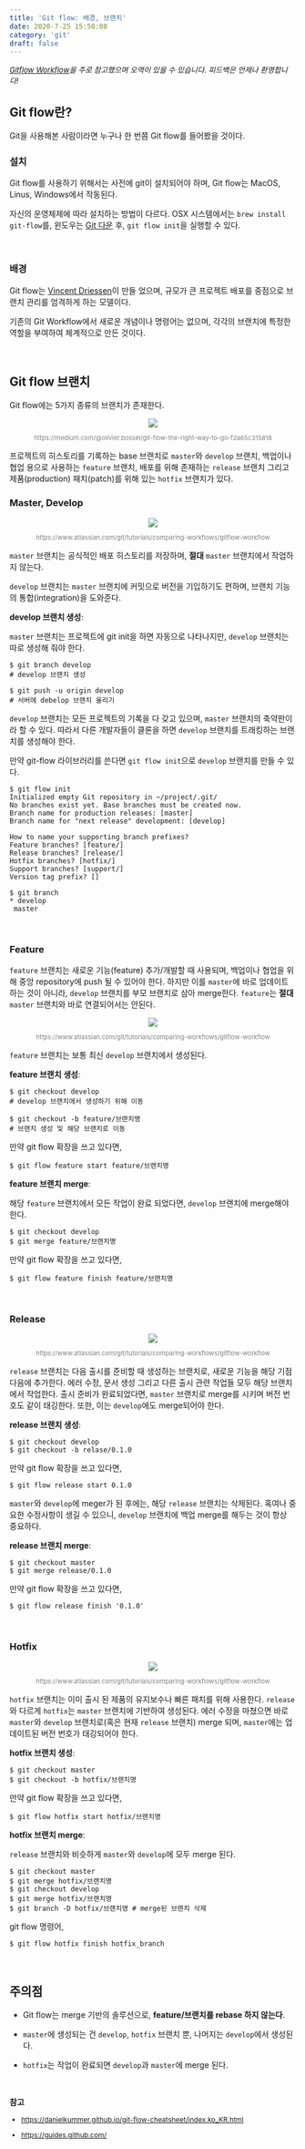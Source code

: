 ```yaml
---
title: 'Git flow: 배경, 브랜치'
date: 2020-7-25 15:50:08
category: 'git'
draft: false
---
```


<p style="font-size: 13px; font-style: italic"><a href="https://www.atlassian.com/git/tutorials/comparing-workflows/gitflow-workflow" target="_blank">Gitflow Workflow</a>을 주로 참고했으며 오역이 있을 수 있습니다. 피드백은 언제나 환영합니다!</p>

## Git flow란?

Git을 사용해본 사람이라면 누구나 한 번쯤 Git flow를 들어봤을 것이다.

### 설치

Git flow를 사용하기 위해서는 사전에 git이 설치되어야 하며, Git flow는 MacOS, Linus, Windows에서 작동된다.

자신의 운영체제에 따라 설치하는 방법이 다르다. OSX 시스템에서는 `brew install git-flow`를, 윈도우는 [Git 다운](https://git-scm.com/download/win) 후, `git flow init`을 실행할 수 있다.

<br />

### 배경

Git flow는 [Vincent Driessen](https://nvie.com/posts/a-successful-git-branching-model/)이 만들 었으며, 규모가 큰 프로젝트 배포를 중점으로 브랜치 관리를 엄격하게 하는 모델이다.

기존의 Git Workflow에서 새로운 개념이나 명령어는 없으며, 각각의 브랜치에 특정한 역할을 부여하여 체계적으로 만든 것이다.

<br />

## Git flow 브랜치

Git flow에는 5가지 종류의 브랜치가 존재한다.

<div style="text-align: center;"><img src="https://miro.medium.com/max/638/0*PRJYeVCeztuOuddN.jpg">
<p style="font-size: 11px; color: gray;">https://medium.com/@olivier.bossel/git-flow-the-right-way-to-go-f2a65c315818</p></div>

프로젝트의 히스토리를 기록하는 base 브랜치로 `master`와 `develop` 브랜치, 백업이나 협업 용으로 사용하는 `feature` 브랜치, 배포를 위해 존재하는 `release` 브랜치 그리고 제품(production) 패치(patch)를 위해 있는 `hotfix` 브랜치가 있다.

### Master, Develop

<div style="text-align: center;"><img src="https://wac-cdn.atlassian.com/dam/jcr:2bef0bef-22bc-4485-94b9-a9422f70f11c/02%20(2).svg?cdnVersion=1146">
<p style="font-size: 11px; color: gray;">https://www.atlassian.com/git/tutorials/comparing-workflows/gitflow-workflow</p></div>

`master` 브랜치는 공식적인 배포 히스토리를 저장하며, **절대** `master` 브랜치에서 작업하지 않는다.

`develop` 브랜치는 `master` 브랜치에 커밋으로 버전을 기입하기도 편하며, 브랜치 기능의 통합(integration)을 도와준다.

**develop 브랜치 생성**:

`master` 브랜치는 프로젝트에 git init을 하면 자동으로 나타나지만, `develop` 브랜치는 따로 생성해 줘야 한다.

```shell
$ git branch develop
# develop 브랜치 생성

$ git push -u origin develop
# 서버에 debelop 브랜치 올리기
```

`develop` 브랜치는 모든 프로젝트의 기록을 다 갖고 있으며, `master` 브랜치의 축약판이라 할 수 있다. 따라서 다른 개발자들이 클론을 하면 `develop` 브랜치를 트래킹하는 브랜치를 생성해야 한다.

만약 git-flow 라이브러리를 쓴다면 `git flow init`으로 `develop` 브랜치를 만들 수 있다.

```shell
$ git flow init
Initialized empty Git repository in ~/project/.git/
No branches exist yet. Base branches must be created now.
Branch name for production releases: [master]
Branch name for "next release" development: [develop]

How to name your supporting branch prefixes?
Feature branches? [feature/]
Release branches? [release/]
Hotfix branches? [hotfix/]
Support branches? [support/]
Version tag prefix? []

$ git branch
* develop
 master
```

<br />

### Feature

`feature` 브랜치는 새로운 기능(feature) 추가/개발할 때 사용되며, 백업이나 협업을 위해 중앙 repository에 push 될 수 있어야 한다. 하지만 이를 `master`에 바로 업데이트 하는 것이 아니라, `develop` 브랜치를 부모 브랜치로 삼아 merge한다. `feature`는 **절대** `master` 브랜치와 바로 연결되어서는 안된다.

<div style="text-align: center;"><img src="https://wac-cdn.atlassian.com/dam/jcr:b5259cce-6245-49f2-b89b-9871f9ee3fa4/03%20(2).svg?cdnVersion=1146">
<p style="font-size: 11px; color: gray;">https://www.atlassian.com/git/tutorials/comparing-workflows/gitflow-workflow</p></div>

`feature` 브랜치는 보통 최신 `develop` 브랜치에서 생성된다.

**feature 브랜치 생성**:

```shell
$ git checkout develop
# develop 브랜치에서 생성하기 위해 이동

$ git checkout -b feature/브랜치명
# 브랜치 생성 및 해당 브랜치로 이동
```

만약 git flow 확장을 쓰고 있다면,

```shell
$ git flow feature start feature/브랜치명
```

**feature 브랜치 merge**:

해당 `feature` 브랜치에서 모든 작업이 완료 되었다면, `develop` 브랜치에 merge해야 한다.

```shell
$ git checkout develop
$ git merge feature/브랜치명
```

만약 git flow 확장을 쓰고 있다면,

```shell
$ git flow feature finish feature/브랜치명
```

<br />

### Release

<div style="text-align: center;"><img src="https://wac-cdn.atlassian.com/dam/jcr:a9cea7b7-23c3-41a7-a4e0-affa053d9ea7/04%20(1).svg?cdnVersion=1146">
<p style="font-size: 11px; color: gray;">https://www.atlassian.com/git/tutorials/comparing-workflows/gitflow-workflow</p></div>

`release` 브랜치는 다음 출시를 준비할 때 생성하는 브랜치로, 새로운 기능을 해당 기점 다음에 추가한다. 에러 수정, 문서 생성 그리고 다른 출시 관련 작업들 모두 해당 브랜치에서 작업한다. 출시 준비가 완료되었다면, `master` 브랜치로 merge를 시키며 버전 번호도 같이 태깅한다. 또한, 이는 `develop`에도 merge되어야 한다.

**release 브랜치 생성**:

```shell
$ git checkout develop
$ git checkout -b relase/0.1.0
```

만약 git flow 확장을 쓰고 있다면,

```shell
$ git flow release start 0.1.0
```

`master`와 `develop`에 meger가 된 후에는, 해당 `release` 브랜치는 삭제된다. 혹여나 중요한 수정사항이 생길 수 있으니, `develop` 브랜치에 백업 merge를 해두는 것이 항상 중요하다.

**release 브랜치 merge**:

```shell
$ git checkout master
$ git merge release/0.1.0
```

만약 git flow 확장을 쓰고 있다면,

```shell
$ git flow release finish '0.1.0'
```

<br />

### Hotfix

<div style="text-align: center;"><img src="https://wac-cdn.atlassian.com/dam/jcr:61ccc620-5249-4338-be66-94d563f2843c/05%20(2).svg?cdnVersion=1146">
<p style="font-size: 11px; color: gray;">https://www.atlassian.com/git/tutorials/comparing-workflows/gitflow-workflow</p></div>

`hotfix` 브랜치는 이미 출시 된 제품의 유지보수나 빠른 패치를 위해 사용한다. `release`와 다르게 `hotfix`는 `master` 브랜치에 기반하여 생성된다. 에러 수정을 마쳤으면 바로 `master`와 `develop` 브랜치로(혹은 현재 `release` 브랜치) merge 되며, `master`에는 업데이트된 버전 번호가 태깅되어야 한다.

**hotfix 브랜치 생성**:

```shell
$ git checkout master
$ git checkout -b hotfix/브랜치명
```

만약 git flow 확장을 쓰고 있다면,

```shell
$ git flow hotfix start hotfix/브랜치명
```

**hotfix 브랜치 merge**:

`release` 브랜치와 비슷하게 `master`와 `develop`에 모두 merge 된다.

```shell
$ git checkout master
$ git merge hotfix/브랜치명
$ git checkout develop
$ git merge hotfix/브랜치명
$ git branch -D hotfix/브랜치명 # merge된 브랜치 삭제
```

git flow 명령어,

```shell
$ git flow hotfix finish hotfix_branch
```

<br />

## 주의점

- Git flow는 merge 기반의 솔루션으로, **feature/브랜치를 rebase 하지 않는다**.

- `master`에 생성되는 건 `develop`, `hotfix` 브랜치 뿐, 나머지는 `develop`에서 생성된다.

- `hotfix`는 작업이 완료되면 `develop`과 `master`에 merge 된다.

<br />

**참고**

<div style="font-size: 12px;">

- https://danielkummer.github.io/git-flow-cheatsheet/index.ko_KR.html

- https://guides.github.com/

</div>
